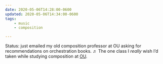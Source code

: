 ```yaml
---
date: 2020-05-06T14:28:00-0600
updated: 2020-05-06T14:34:00-0600
tags:
    - music
    - composition

---
```


Status: just emailed my old composition professor at OU asking for recommendations on orchestration books. ♬ The one class I *really* wish I’d taken while studying composition at [OU](http://www.ou.edu).
